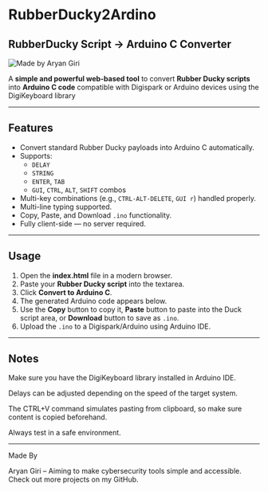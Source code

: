 # RubberDucky2Ardino

## RubberDucky Script → Arduino C Converter

![Made by Aryan Giri](https://img.shields.io/badge/Made%20By-Aryan%20Giri-brightgreen)

A **simple and powerful web-based tool** to convert **Rubber Ducky scripts** into **Arduino C code** compatible with Digispark or Arduino devices using the DigiKeyboard library

---

## Features

- Convert standard Rubber Ducky payloads into Arduino C automatically.
- Supports:
  - `DELAY`
  - `STRING`
  - `ENTER`, `TAB`
  - `GUI`, `CTRL`, `ALT`, `SHIFT` combos
- Multi-key combinations (e.g., `CTRL-ALT-DELETE`, `GUI r`) handled properly.
- Multi-line typing supported.
- Copy, Paste, and Download `.ino` functionality.
- Fully client-side — no server required.

---

## Usage

1. Open the **index.html** file in a modern browser.
2. Paste your **Rubber Ducky script** into the textarea.
3. Click **Convert to Arduino C**.
4. The generated Arduino code appears below.
5. Use the **Copy** button to copy it, **Paste** button to paste into the Duck script area, or **Download** button to save as `.ino`.
6. Upload the `.ino` to a Digispark/Arduino using Arduino IDE.

---

## Notes

Make sure you have the DigiKeyboard library installed in Arduino IDE.

Delays can be adjusted depending on the speed of the target system.

The CTRL+V command simulates pasting from clipboard, so make sure content is copied beforehand.

Always test in a safe environment.

---

Made By

Aryan Giri – Aiming to make cybersecurity tools simple and accessible.
Check out more projects on my GitHub.


